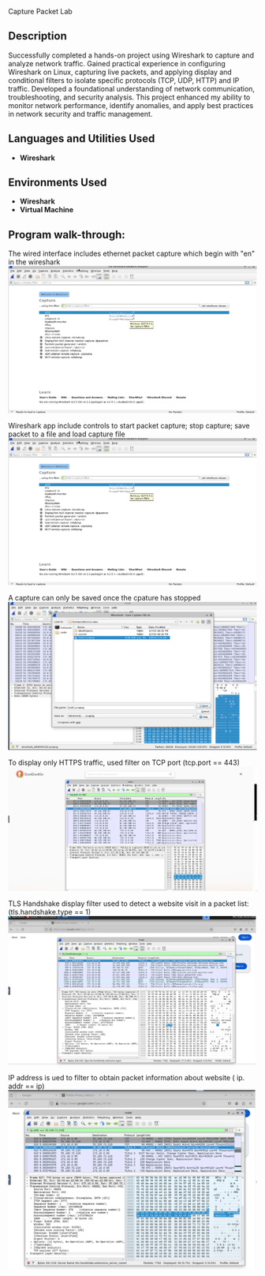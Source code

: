 Capture Packet Lab 
<h2>Description</h2>
Successfully completed a hands-on project using Wireshark to capture and analyze network traffic. Gained practical experience in configuring Wireshark on Linux, capturing live packets, and applying display and conditional filters to isolate specific protocols (TCP, UDP, HTTP) and IP traffic. Developed a foundational understanding of network communication, troubleshooting, and security analysis. This project enhanced my ability to monitor network performance, identify anomalies, and apply best practices in network security and traffic management.
<br />


<h2>Languages and Utilities Used</h2>

- <b>Wireshark</b> 


<h2>Environments Used</h2>

- <b>Wireshark</b> 
- <b>Virtual Machine</b> 

<h2>Program walk-through:</h2>

The wired interface includes ethernet packet capture which begin with "en" in the wireshark <br/>
![Image Alt](https://github.com/hass09an/CapturePacketLab/blob/main/Screenshot%202025-01-08%20150932.png?raw=true)

Wireshark app include controls to start packet capture; stop capture; save packet to a file and load capture file
![Image Alt](https://github.com/hass09an/CapturePacketLab/blob/main/Screenshot%202025-01-08%20150932.png?raw=true)

A capture can only be saved once the cpature has stopped
![Image Alt](https://github.com/hass09an/CapturePacketLab/blob/da2d60a7e7f42822e72f3a830e7826d06bd68d23/Screenshot%202025-01-08%20155028.png)

To display only HTTPS traffic, used filter on TCP port (tcp.port == 443)
![Image Alt](https://github.com/hass09an/CapturePacketLab/blob/72f74e021282c08b813eb3081393b332d02b2c7e/task%203.png)

TLS Handshake display filter used to detect a website visit in a packet list: (tls.handshake.type == 1)
![Image Alt](https://github.com/hass09an/CapturePacketLab/blob/1daed1351a808cc52b6cc25121dd8ec033c5f918/Tls.handshakes.type%20%3D%3D%201.png)

IP address is ued to filter to obtain packet information about website ( ip. addr == ip)
![Image Alt](https://github.com/hass09an/CapturePacketLab/blob/24307cb3a344f997080c17335429394e28c4c656/ip.addr%20%3D%3D%20IP.png)




<!--
 ```diff
- text in red
+ text in green
! text in orange
# text in gray
@@ text in purple (and bold)@@
```
--!>
